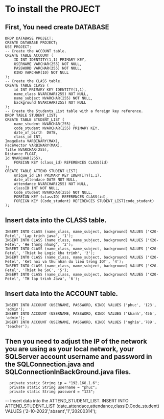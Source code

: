 # To install the PROJECT
First, You need create DATABASE
-----------------------------------------------------------------------
    DROP DATABASE PROJECT;
    CREATE DATABASE PROJECT;
    USE PROJECT;
    -- Create the ACCOUNT table.
    CREATE TABLE ACCOUNT (
        ID INT IDENTITY(1,1) PRIMARY KEY,
        USERNAME VARCHAR(255) NOT NULL,
        PASSWORD VARCHAR(255) NOT NULL,
        KIND VARCHAR(10) NOT NULL
    );
    -- Create the CLASS table.
    CREATE TABLE CLASS (
        id INT PRIMARY KEY IDENTITY(1,1),
        name_class NVARCHAR(255) NOT NULL,
        name_subject NVARCHAR(255) NOT NULL,
        background NVARCHAR(255) NOT NULL
    );
    -- Create the Students_List table with a foreign key reference.
    DROP TABLE STUDENT_LIST;
    CREATE TABLE STUDENT_LIST (
    	name_student NVARCHAR(255) ,
    	code_student NVARCHAR(255) PRIMARY KEY,
    	date_of_birth  DATE,
    	class_id INT,
	ImageData VARBINARY(MAX),
	FaceVector VARBINARY(MAX),
	Title NVARCHAR(255),
	Distance FLOAT,
	Id NVARCHAR(255),
    	FOREIGN KEY (class_id) REFERENCES CLASS(id)
	);
    CREATE TABLE ATTEND_STUDENT_LIST(
        unique_id INT PRIMARY KEY IDENTITY(1,1),
        date_attendace DATE NOT NULL,
        attendance NVARCHAR(255) NOT NULL,
        classID INT NOT NULL,
        Code_student NVARCHAR(255) NOT NULL,
        FOREIGN KEY (classID) REFERENCES CLASS(id),
        FOREIGN KEY (Code_student) REFERENCES STUDENT_LIST(code_student)
    );
 Insert data into the CLASS table.
-----------------------------------------------------------------------
    INSERT INTO CLASS (name_class, name_subject, background) VALUES ('K20-Fetel', 'Lap trinh java', '1');
    INSERT INTO CLASS (name_class, name_subject, background) VALUES ('K20-Fetel', 'He thong nhung', '2');
    INSERT INTO CLASS (name_class, name_subject, background) VALUES ('K20-Fetel', 'Thiet ke Logic kha trinh', '3');
    INSERT INTO CLASS (name_class, name_subject, background) VALUES ('K20-Fetel', 'Ket noi va thu nhan du lieu trong IOT', '4');
    INSERT INTO CLASS (name_class, name_subject, background) VALUES ('K20-Fetel', 'Thiet ke SoC', '5');
    INSERT INTO CLASS (name_class, name_subject, background) VALUES ('K20-Fetel', 'TH lap trinh Java', '6');

 Insert data into the ACCOUNT table.
-----------------------------------------------------------------------
    INSERT INTO ACCOUNT (USERNAME, PASSWORD, KIND) VALUES ('phuc', '123', 'admin');
    INSERT INTO ACCOUNT (USERNAME, PASSWORD, KIND) VALUES ('khanh','456', 'admin');
    INSERT INTO ACCOUNT (USERNAME, PASSWORD, KIND) VALUES ('nghia','789', 'teacher');

Then you need to adjust the IP of the network you are using as your local network, your SQLServer account username and password in the SQLConnection.java and SQLConnectionInBackGround.java files. 
-----------------------------------------------------------------------
      private static String ip = "192.168.1.6";
      private static String username = "phuc";
      private static String password = "123";

-- Insert data into the ATTEND_STUDENT_LIST.
INSERT INTO ATTEND_STUDENT_LIST (date_attendace,attendance,classID,Code_student) VALUES ('2-10-2023','absent','1','20200314');

